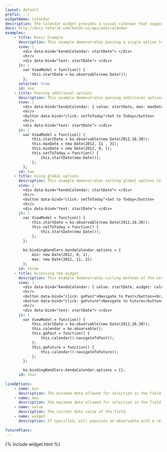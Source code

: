 ```yaml
---
layout: default
prefix: ../
widgetName: Calendar
description: The Calendar widget provides a visual calendar that supports navigation.
docs: http://docs.telerik.com/kendo-ui/api/web/calendar
examples:
    - title: Basic Example
      description: This example demonstrates passing a single option to bind against the value of the Calendar widget.
      view: |
        <div data-bind="kendoCalendar: startDate"> </div>
        <hr/>
        <div data-bind="text: startDate"> </div>
      js: |
        var ViewModel = function() {
            this.startDate = ko.observable(new Date());
        };
      selected: true
      id: one
    - title: Passing additional options
      description: This example demonstrates passing additional options in the data-bind attribute with *value* now being explicitly specified. The *setToToday* button makes an update to the view model to show that the widget responds accordingly.
      view: |
        <div data-bind="kendoCalendar: { value: startDate, max: maxDate, min: minDate }"> </div>
        <hr/>
        <button data-bind="click: setToToday">Set to Today</button>
        <hr/>
        <div data-bind="text: startDate"> </div>
      js: |
        var ViewModel = function() {
            this.startDate = ko.observable(new Date(2012,10,30));
            this.maxDate = new Date(2012, 11 , 31);
            this.minDate = new Date(2012, 0, 1);
            this.setToToday = function() {
                this.startDate(new Date());
            };
        };
      id: two
    - title: Using global options
      description: This example demonstrates setting global options in *ko.bindingHandlers.kendoCalendar.options*. This helps to simplify the markup for settings that can be used as a default for all instances of this widget.
      view: |
        <div data-bind="kendoCalendar: startDate"> </div>
        <hr/>
        <button data-bind="click: setToToday">Set to Today</button>
        <hr/>
        <div data-bind="text: startDate"> </div>
      js: |
        var ViewModel = function() {
            this.startDate = ko.observable(new Date(2012,10,30));
            this.setToToday = function() {
                this.startDate(new Date());
            };
        };
        
        ko.bindingHandlers.kendoCalendar.options = {
            min: new Date(2012, 0, 1),
            max: new Date(2012, 11, 31)
        };
      id: three
    - title: Accessing the widget
      description: This example demonstrates calling methods of the widget from the view model.
      view: |
        <div data-bind="kendoCalendar: { value: startDate, widget: calendar }"> </div>
        <hr/>
        <button data-bind="click: goPast">Navigate to Past</button><br/>
        <button data-bind="click: goFuture">Navigate to Future</button>
        <hr/>
        <div data-bind="text: startDate"> </div>
      js: |
        var ViewModel = function() {
            this.startDate = ko.observable(new Date(2012,10,30));
            this.calendar = ko.observable();
            this.goPast = function() {
                this.calendar().navigateToPast();
            };
            this.goFuture = function() {
                this.calendar().navigateToFuture();
            };
        };

        ko.bindingHandlers.kendoCalendar.options = {};
      id: four
      
liveOptions:
    - name: min
      description: The minimum date allowed for selection in the field
    - name: max
      description: The maximum date allowed for selection in the field
    - name: value
      description: The current date value of the field
    - name: widget
      description: If specified, will populate an observable with a reference to the actual widget
      
futurePlans:
---
```


{% include widget.html %}
